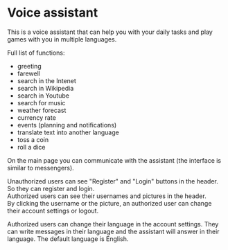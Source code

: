 # Voice assistant
This is a voice assistant that can help you with your daily tasks and play games with you in multiple languages.

Full list of functions:
- greeting
- farewell
- search in the Intenet
- search in Wikipedia
- search in Youtube
- search for music
- weather forecast
- currency rate
- events (planning and notifications)
- translate text into another language
- toss a coin
- roll a dice

On the main page you can communicate with the assistant (the interface is similar to messengers).

Unauthorized users can see "Register" and "Login" buttons in the header. So they can register and login. \
Authorized users can see their usernames and pictures in the header. \
By clicking the username or the picture, an authorized user can change their account settings or logout.

Authorized users can change their language in the account settings. They can write messages in their language and the assistant will answer in their language. The default language is English.
